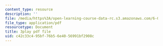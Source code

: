 ```yaml
---
content_type: resource
description: ''
file: /media/https%3A/open-learning-course-data-rc.s3.amazonaws.com/6-046j-design-and-analysis-of-algorithms-spring-2015/c42c33c495bf76b56e4056991bf2908c_zM5MW5NKZJg.pdf
file_type: application/pdf
resourcetype: Document
title: 3play pdf file
uid: c42c33c4-95bf-76b5-6e40-56991bf2908c
---
```


